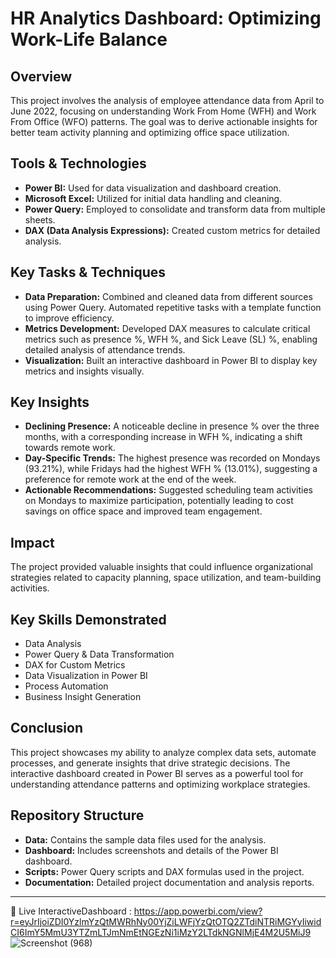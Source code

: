 # HR Analytics Dashboard: Optimizing Work-Life Balance

## Overview
This project involves the analysis of employee attendance data from April to June 2022, focusing on understanding Work From Home (WFH) and Work From Office (WFO) patterns. The goal was to derive actionable insights for better team activity planning and optimizing office space utilization.

## Tools & Technologies
- **Power BI:** Used for data visualization and dashboard creation.
- **Microsoft Excel:** Utilized for initial data handling and cleaning.
- **Power Query:** Employed to consolidate and transform data from multiple sheets.
- **DAX (Data Analysis Expressions):** Created custom metrics for detailed analysis.

## Key Tasks & Techniques
- **Data Preparation:** Combined and cleaned data from different sources using Power Query. Automated repetitive tasks with a template function to improve efficiency.
- **Metrics Development:** Developed DAX measures to calculate critical metrics such as presence %, WFH %, and Sick Leave (SL) %, enabling detailed analysis of attendance trends.
- **Visualization:** Built an interactive dashboard in Power BI to display key metrics and insights visually.

## Key Insights
- **Declining Presence:** A noticeable decline in presence % over the three months, with a corresponding increase in WFH %, indicating a shift towards remote work.
- **Day-Specific Trends:** The highest presence was recorded on Mondays (93.21%), while Fridays had the highest WFH % (13.01%), suggesting a preference for remote work at the end of the week.
- **Actionable Recommendations:** Suggested scheduling team activities on Mondays to maximize participation, potentially leading to cost savings on office space and improved team engagement.

## Impact
The project provided valuable insights that could influence organizational strategies related to capacity planning, space utilization, and team-building activities.

## Key Skills Demonstrated
- Data Analysis
- Power Query & Data Transformation
- DAX for Custom Metrics
- Data Visualization in Power BI
- Process Automation
- Business Insight Generation

## Conclusion
This project showcases my ability to analyze complex data sets, automate processes, and generate insights that drive strategic decisions. The interactive dashboard created in Power BI serves as a powerful tool for understanding attendance patterns and optimizing workplace strategies.

## Repository Structure
- **Data:** Contains the sample data files used for the analysis.
- **Dashboard:** Includes screenshots and details of the Power BI dashboard.
- **Scripts:** Power Query scripts and DAX formulas used in the project.
- **Documentation:** Detailed project documentation and analysis reports.

---
🔗 Live InteractiveDashboard : https://app.powerbi.com/view?r=eyJrIjoiZDI0YzlmYzQtMWRhNy00YjZiLWFjYzQtOTQ2ZTdiNTRiMGYyIiwidCI6ImY5MmU3YTZmLTJmNmEtNGEzNi1iMzY2LTdkNGNlMjE4M2U5MiJ9
![Screenshot (968)](https://github.com/user-attachments/assets/24745458-f10a-4422-a6fc-2605eae7f228)

